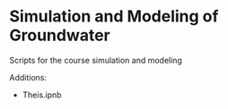 # Simulation and Modeling of Groundwater
Scripts for the course simulation and modeling

Additions:
  - Theis.ipnb
